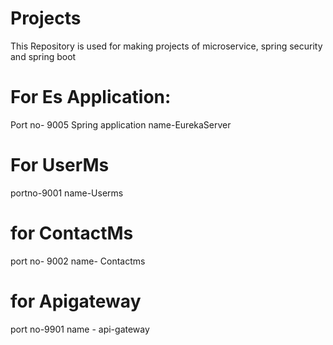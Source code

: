 # Projects
This Repository is used for making projects of microservice, spring security and spring boot

# For Es Application:
Port no- 9005
Spring application name-EurekaServer

# For UserMs
portno-9001
name-Userms

# for ContactMs
port no- 9002
name- Contactms

# for Apigateway
port no-9901
name - api-gateway

